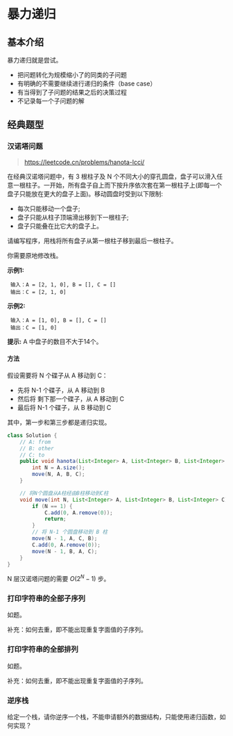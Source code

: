 # 暴力递归

## 基本介绍

暴力递归就是尝试。

- 把问题转化为规模缩小了的同类的子问题
- 有明确的不需要继续进行递归的条件（base case）
- 有当得到了子问题的结果之后的决策过程
- 不记录每一个子问题的解

## 经典题型

### 汉诺塔问题

> https://leetcode.cn/problems/hanota-lcci/

在经典汉诺塔问题中，有 3 根柱子及 N 个不同大小的穿孔圆盘，盘子可以滑入任意一根柱子。一开始，所有盘子自上而下按升序依次套在第一根柱子上(即每一个盘子只能放在更大的盘子上面)。移动圆盘时受到以下限制:

- 每次只能移动一个盘子;
- 盘子只能从柱子顶端滑出移到下一根柱子;
- 盘子只能叠在比它大的盘子上。

请编写程序，用栈将所有盘子从第一根柱子移到最后一根柱子。

你需要原地修改栈。

**示例1:**

```
 输入：A = [2, 1, 0], B = [], C = []
 输出：C = [2, 1, 0]
```

**示例2:**

```
 输入：A = [1, 0], B = [], C = []
 输出：C = [1, 0]
```

**提示:** A 中盘子的数目不大于14个。

#### 方法

假设需要将 N 个碟子从 A 移动到 C：

- 先将 N-1 个碟子，从 A 移动到 B
- 然后将 剩下那一个碟子，从 A 移动到 C
- 最后将 N-1 个碟子，从 B 移动到 C

其中，第一步和第三步都是递归实现。

```java
class Solution {
    // A: from
    // B: other
    // C: to
    public void hanota(List<Integer> A, List<Integer> B, List<Integer> C) {
        int N = A.size();
        move(N, A, B, C);
    }

    // 将N个圆盘从A柱经由B柱移动到C柱
    void move(int N, List<Integer> A, List<Integer> B, List<Integer> C) {
        if (N == 1) {
            C.add(0, A.remove(0));
            return;
        }
        // 将 N-1 个圆盘移动到 B 柱
        move(N - 1, A, C, B);
        C.add(0, A.remove(0));
        move(N - 1, B, A, C);
    }
}
```

N 层汉诺塔问题的需要 $O(2^N - 1)$ 步。

### 打印字符串的全部子序列

如题。

补充：如何去重，即不能出现重复字面值的子序列。

### 打印字符串的全部排列

如题。

补充：如何去重，即不能出现重复字面值的子序列。

### 逆序栈

给定一个栈，请你逆序一个栈，不能申请额外的数据结构，只能使用递归函数，如何实现？









































